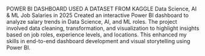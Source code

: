 POWER BI DASHBOARD
USED A DATASET FROM KAGGLE Data Science, AI & ML Job Salaries in 2025
Created an interactive Power BI dashboard to analyze salary trends in Data Science, AI, and ML roles.
The project involved data cleaning, transformation, and visualization to highlight insights based on job roles, experience levels, and locations.
This enhanced my skills in end-to-end dashboard development and visual storytelling using Power BI.
